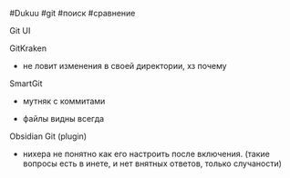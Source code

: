 #Dukuu #git #поиск #сравнение

Git UI

GitKraken
- не ловит изменения в своей директории, хз почему


SmartGit
- мутняк с коммитами
+ файлы видны всегда

Obsidian Git (plugin)
- нихера не понятно как его настроить после включения. (такие вопросы есть в инете, и нет внятных ответов, только случаности)